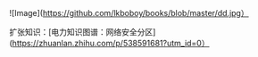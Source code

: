 ![Image](https://github.com/lkboboy/books/blob/master/dd.jpg）

扩张知识：[电力知识图谱：网络安全分区](https://zhuanlan.zhihu.com/p/538591681?utm_id=0）
